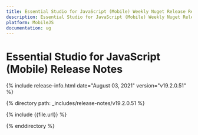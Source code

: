 ```yaml
---
title: Essential Studio for JavaScript (Mobile) Weekly Nuget Release Release Notes  
description: Essential Studio for JavaScript (Mobile) Weekly Nuget Release Release Notes  
platform: MobileJS
documentation: ug
---
```


# Essential Studio for JavaScript (Mobile)  Release Notes  

{% include release-info.html date="August 03, 2021"  version="v19.2.0.51" %} 


{% directory path: _includes/release-notes/v19.2.0.51
 %}

{% include {{file.url}} %}

{% enddirectory %}